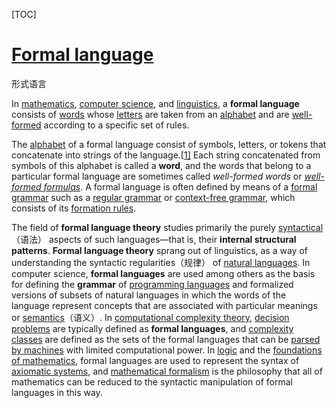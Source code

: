 [TOC]

# [Formal language](https://en.wikipedia.org/wiki/Formal_language)

形式语言

In [mathematics](https://en.wikipedia.org/wiki/Mathematics), [computer science](https://en.wikipedia.org/wiki/Computer_science), and [linguistics](https://en.wikipedia.org/wiki/Linguistics), a **formal language** consists of [words](https://en.wikipedia.org/wiki/String_(computer_science)) whose [letters](https://en.wikipedia.org/wiki/Symbol_(formal)) are taken from an [alphabet](https://en.wikipedia.org/wiki/Alphabet_(computer_science)) and are [well-formed](https://en.wikipedia.org/wiki/Well-formedness) according to a specific set of rules. 

The [alphabet](https://en.wikipedia.org/wiki/Alphabet_(computer_science)) of a formal language consist of symbols, letters, or tokens that concatenate into strings of the language.[[1\]](https://en.wikipedia.org/wiki/Formal_language#cite_note-1) Each string concatenated from symbols of this alphabet is called a **word**, and the words that belong to a particular formal language are sometimes called *well-formed words* or *[well-formed formulas](https://en.wikipedia.org/wiki/Well-formed_formula)*. A formal language is often defined by means of a [formal grammar](https://en.wikipedia.org/wiki/Formal_grammar) such as a [regular grammar](https://en.wikipedia.org/wiki/Regular_grammar) or [context-free grammar](https://en.wikipedia.org/wiki/Context-free_grammar), which consists of its [formation rules](https://en.wikipedia.org/wiki/Formation_rule). 

The field of **formal language theory** studies primarily the purely [syntactical](https://en.wikipedia.org/wiki/Syntax)（语法） aspects of such languages—that is, their **internal structural patterns**. **Formal language theory** sprang out of linguistics, as a way of understanding the syntactic regularities（规律） of [natural languages](https://en.wikipedia.org/wiki/Natural_language). In computer science, **formal languages** are used among others as the basis for defining the **grammar** of [programming languages](https://en.wikipedia.org/wiki/Programming_language) and formalized versions of subsets of natural languages in which the words of the language represent concepts that are associated with particular meanings or [semantics](https://en.wikipedia.org/wiki/Semantics)（语义）. In [computational complexity theory](https://en.wikipedia.org/wiki/Computational_complexity_theory), [decision problems](https://en.wikipedia.org/wiki/Decision_problem) are typically defined as **formal languages**, and [complexity classes](https://en.wikipedia.org/wiki/Complexity_class) are defined as the sets of the formal languages that can be [parsed by machines](https://en.wikipedia.org/wiki/Parser) with limited computational power. In [logic](https://en.wikipedia.org/wiki/Logic) and the [foundations of mathematics](https://en.wikipedia.org/wiki/Foundations_of_mathematics), formal languages are used to represent the syntax of [axiomatic systems](https://en.wikipedia.org/wiki/Axiomatic_system), and [mathematical formalism](https://en.wikipedia.org/wiki/Formalism_(mathematics)) is the philosophy that all of mathematics can be reduced to the syntactic manipulation of formal languages in this way. 

